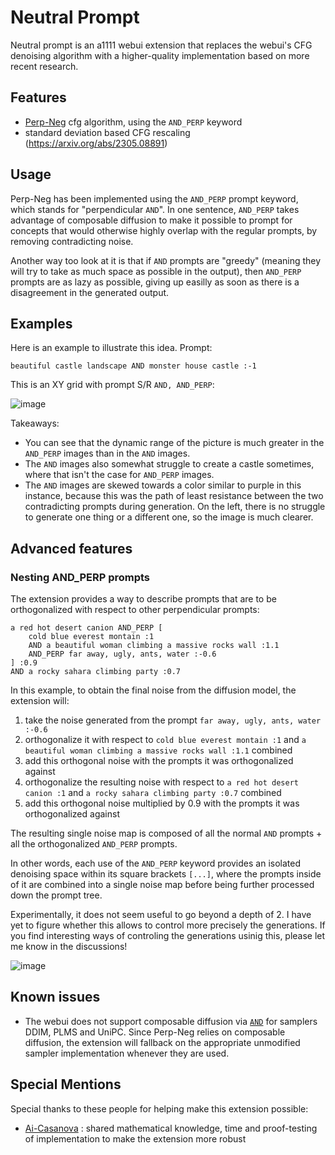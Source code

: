 # Neutral Prompt

Neutral prompt is an a1111 webui extension that replaces the webui's CFG denoising algorithm with a higher-quality implementation based on more recent research.

## Features

- [Perp-Neg](https://perp-neg.github.io/) cfg algorithm, using the `AND_PERP` keyword
- standard deviation based CFG rescaling (https://arxiv.org/abs/2305.08891)

## Usage

Perp-Neg has been implemented using the `AND_PERP` prompt keyword, which stands for "perpendicular `AND`". In one sentence, `AND_PERP` takes advantage of composable diffusion to make it possible to prompt for concepts that would otherwise highly overlap with the regular prompts, by removing contradicting noise.

Another way too look at it is that if `AND` prompts are "greedy" (meaning they will try to take as much space as possible in the output), then `AND_PERP` prompts are as lazy as possible, giving up easilly as soon as there is a disagreement in the generated output.

## Examples

Here is an example to illustrate this idea. Prompt:

`beautiful castle landscape AND monster house castle :-1`

This is an XY grid with prompt S/R `AND, AND_PERP`:

![image](https://github.com/ljleb/sd-webui-neutral-prompt/assets/32277961/29f3cf34-2ed4-45d2-b73a-b6fadec21d61)

Takeaways:

- You can see that the dynamic range of the picture is much greater in the `AND_PERP` images than in the `AND` images.
- The `AND` images also somewhat struggle to create a castle sometimes, where that isn't the case for `AND_PERP` images.
- The `AND` images are skewed towards a color similar to purple in this instance, because this was the path of least resistance between the two contradicting prompts during generation. On the left, there is no struggle to generate one thing or a different one, so the image is much clearer.

## Advanced features

### Nesting AND_PERP prompts

The extension provides a way to describe prompts that are to be orthogonalized with respect to other perpendicular prompts:

```
a red hot desert canion AND_PERP [
    cold blue everest montain :1
    AND a beautiful woman climbing a massive rocks wall :1.1
    AND_PERP far away, ugly, ants, water :-0.6
] :0.9
AND a rocky sahara climbing party :0.7
```

In this example, to obtain the final noise from the diffusion model, the extension will:

1. take the noise generated from the prompt `far away, ugly, ants, water :-0.6`
2. orthogonalize it with respect to `cold blue everest montain :1` and `a beautiful woman climbing a massive rocks wall :1.1` combined
3. add this orthogonal noise with the prompts it was orthogonalized against
4. orthogonalize the resulting noise with respect to `a red hot desert canion :1` and `a rocky sahara climbing party :0.7` combined
5. add this orthogonal noise multiplied by 0.9 with the prompts it was orthogonalized against

The resulting single noise map is composed of all the normal `AND` prompts + all the orthogonalized `AND_PERP` prompts.

In other words, each use of the `AND_PERP` keyword provides an isolated denoising space within its square brackets `[...]`, where the prompts inside of it are combined into a single noise map before being further processed down the prompt tree.

Experimentally, it does not seem useful to go beyond a depth of 2. I have yet to figure whether this allows to control more precisely the generations. If you find interesting ways of controling the generations usinig this, please let me know in the discussions!

![image](https://github.com/ljleb/sd-webui-neutral-prompt/assets/32277961/f6d0c95b-8efd-4ce2-b5e4-928597facd34)

## Known issues

- The webui does not support composable diffusion via [`AND`](https://github.com/AUTOMATIC1111/stable-diffusion-webui/wiki/Features#composable-diffusion) for samplers DDIM, PLMS and UniPC. Since Perp-Neg relies on composable diffusion, the extension will fallback on the appropriate unmodified sampler implementation whenever they are used.

## Special Mentions

Special thanks to these people for helping make this extension possible:

- [Ai-Casanova](https://github.com/AI-Casanova) : shared mathematical knowledge, time and proof-testing of implementation to make the extension more robust

